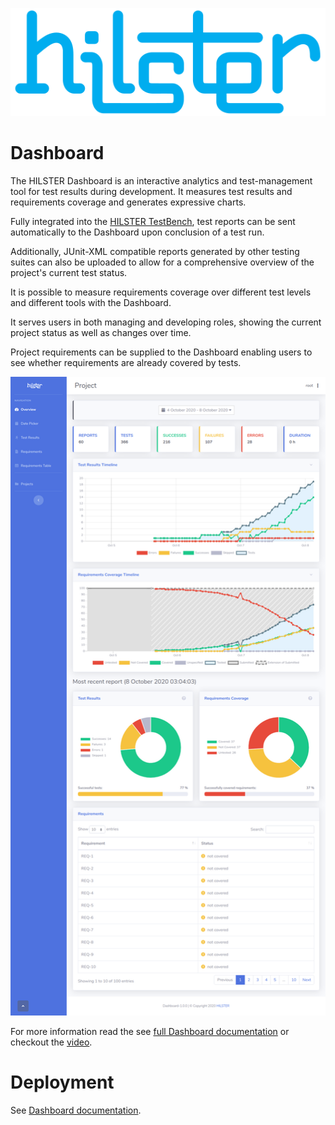 ![Logo](./images/logo.svg "HILSTER")

# Dashboard

The HILSTER Dashboard is an interactive analytics and test-management tool for test results during development.
It measures test results and requirements coverage and generates expressive charts.

Fully integrated into the [HILSTER TestBench](https://docs.hilster.io/htf/latest/),
test reports can be sent automatically to the Dashboard upon conclusion of a test run.

Additionally, JUnit-XML compatible reports generated by other testing suites can also be uploaded to allow for a
comprehensive overview of the project's current test status.

It is possible to measure requirements coverage over different test levels and different tools
with the Dashboard.

It serves users in both managing and developing roles, showing the current project status as well as changes over time.

Project requirements can be supplied to the Dashboard enabling users to see whether requirements are already
covered by tests.

![Dashboard](./images/dashboard.png "Dashboard")

For more information read the see
[full Dashboard documentation](https://docs.hilster.io/dashboard/latest/) or checkout the
[video](videos/dashboard_overview.mp4?raw=true).

# Deployment

See [Dashboard documentation](https://docs.hilster.io/dashboard/latest/deployment.html).
